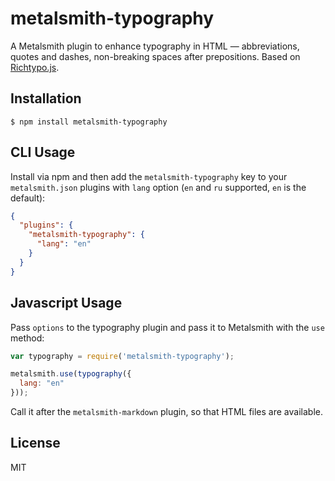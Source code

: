 
# metalsmith-typography

  A Metalsmith plugin to enhance typography in HTML — abbreviations, quotes and dashes, non-breaking spaces after prepositions. Based on [Richtypo.js](https://github.com/sapegin/richtypo.js).

## Installation

    $ npm install metalsmith-typography

## CLI Usage

  Install via npm and then add the `metalsmith-typography` key to your `metalsmith.json` plugins with `lang` option (`en` and `ru` supported, `en` is the default):

```json
{
  "plugins": {
    "metalsmith-typography": {
      "lang": "en"
    }
  }
}
```

## Javascript Usage

  Pass `options` to the typography plugin and pass it to Metalsmith with the `use` method:

```js
var typography = require('metalsmith-typography');

metalsmith.use(typography({
  lang: "en"
}));
```

  Call it after the `metalsmith-markdown` plugin, so that HTML files are available.

## License

  MIT
